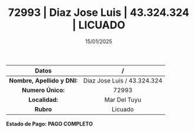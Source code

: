 ﻿---
title: 72993 | Diaz Jose Luis | 43.324.324 | LICUADO
date: 15/01/2025
draft: false
tags: ['mar-del-tuyu', 'titular', 'licuado']
---

|          **Datos**          |  /  |
|:---------------------------:|:---:|
| **Nombre, Apellido y DNI:** | Diaz Jose Luis / 43.324.324 |
|      **Numero Único:**      | 72993 |
|        **Localidad:**       | Mar Del Tuyu |
|          **Rubro**          | Licuado |

**Estado de Pago:** **PAGO COMPLETO**
